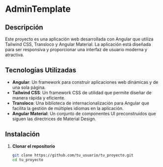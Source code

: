 # AdminTemplate

## Descripción

Este proyecto es una aplicación web desarrollada con Angular que utiliza Tailwind CSS, Transloco y Angular Material. La aplicación está diseñada para ser responsiva y proporcionar una interfaz de usuario moderna y atractiva.

## Tecnologías Utilizadas

- **Angular**: Un framework para construir aplicaciones web dinámicas y de una sola página.
- **Tailwind CSS**: Un framework CSS de utilidad que permite diseñar de manera rápida y eficiente.
- **Transloco**: Una biblioteca de internacionalización para Angular que facilita la gestión de múltiples idiomas en la aplicación.
- **Angular Material**: Un conjunto de componentes UI preconstruidos que siguen las directrices de Material Design.

## Instalación

1. **Clonar el repositorio**

   ```bash
   git clone https://github.com/tu_usuario/tu_proyecto.git
   cd tu_proyecto
